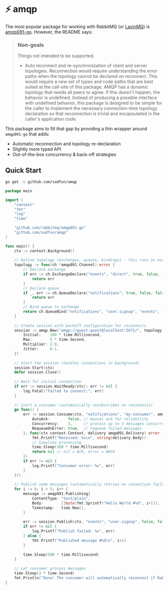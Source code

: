 # ⚡️ amqp

The most popular package for working with RabbitMQ (or [LavinMQ](https://lavinmq.com/)) is [amqp091-go](https://github.com/rabbitmq/amqp091-go). 
However, the README says:
> ### Non-goals
> Things not intended to be supported.
> 
> * Auto reconnect and re-synchronization of client and server topologies.
Reconnection would require understanding the error paths when the topology cannot be declared on reconnect. This would require a new set of types and code paths that are best suited at the call-site of this package. AMQP has a dynamic topology that needs all peers to agree. If this doesn't happen, the behavior is undefined. Instead of producing a possible interface with undefined behavior, this package is designed to be simple for the caller to implement the necessary connection-time topology declaration so that reconnection is trivial and encapsulated in the caller's application code.

This package aims to fill that gap by providing a thin wrapper around `amqp091-go` that adds:
- Automatic reconnection and topology re-declaration
- Slightly more typed API
- Out-of-the-box concurrency & back-off strategies


## Quick Start

```bash
go get -u github.com/sadfun/amqp
```

```go
package main

import (
    "context"
    "fmt"
    "log"
    "time"

    "github.com/rabbitmq/amqp091-go"
    "github.com/sadfun/amqp"
)

func main() {
    ctx := context.Background()
    
    // Define topology (exchanges, queues, bindings) - this runs on every reconnect
    topology := func(ch *amqp091.Channel) error {
        // Declare exchange
        if err := ch.ExchangeDeclare("events", "direct", true, false, false, false, nil); err != nil {
            return err
        }
        // Declare queue
        if _, err := ch.QueueDeclare("notifications", true, false, false, false, nil); err != nil {
            return err
        }
        // Bind queue to exchange
        return ch.QueueBind("notifications", "user.signup", "events", false, nil)
    }
    
    // Create session with backoff configuration for reconnects
    session := amqp.New("amqp://guest:guest@localhost:5672/", topology, amqp.Backoff{
        Initial:    100 * time.Millisecond,
        Max:        5 * time.Second,
        Multiplier: 2.0,
        Jitter:     0.1,
    })
    
    // Start the session (handles connections in background)
    session.Start(ctx)
    defer session.Close()
    
    // Wait for initial connection
    if err := session.WaitReady(ctx); err != nil {
        log.Fatal("Failed to connect:", err)
    }
    
    // Start a consumer (automatically resubscribes on reconnects)
    go func() {
        err := session.Consume(ctx, "notifications", "my-consumer", amqp.ConsumeOptions{
            AutoAck:        false, // manual ack for reliability
            Concurrency:    3,     // process up to 3 messages concurrently
            RequeueOnError: true,  // requeue failed messages
        }, func(ctx context.Context, delivery amqp091.Delivery) error {
            fmt.Printf("Received: %s\n", string(delivery.Body))
            // Simulate processing
            time.Sleep(100 * time.Millisecond)
            return nil // nil = ACK, error = NACK
        })
        if err != nil {
            log.Printf("Consumer error: %v", err)
        }
    }()
    
    // Publish some messages (automatically retries on connection failures)
    for i := 0; i < 5; i++ {
        message := amqp091.Publishing{
            ContentType: "text/plain",
            Body:        []byte(fmt.Sprintf("Hello World #%d", i+1)),
            Timestamp:   time.Now(),
        }
        
        err := session.Publish(ctx, "events", "user.signup", false, false, message)
        if err != nil {
            log.Printf("Publish failed: %v", err)
        } else {
            fmt.Printf("Published message #%d\n", i+1)
        }
        
        time.Sleep(500 * time.Millisecond)
    }
    
    // Let consumer process messages
    time.Sleep(3 * time.Second)
    fmt.Println("Done! The consumer will automatically reconnect if RabbitMQ restarts.")
}
```